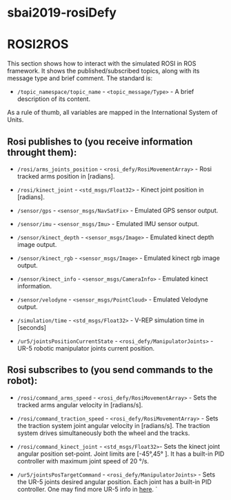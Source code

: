 # sbai2019-rosiDefy


# ROSI2ROS

This section shows how to interact with the simulated ROSI in ROS framework. It shows the published/subscribed topics, along with its message type and brief comment.
The standard is:
- `/topic_namespace/topic_name` - `<topic_message/Type>` - A brief description of its content.

As a rule of thumb, all variables are mapped in the International System of Units.

## Rosi publishes to (you receive information throught them):

- `/rosi/arms_joints_position` - `<rosi_defy/RosiMovementArray>` - Rosi tracked arms position in \[radians\].

- `/rosi/kinect_joint` - `<std_msgs/Float32>` - Kinect joint position in \[radians\].

- `/sensor/gps` - `<sensor_msgs/NavSatFix>` - Emulated GPS sensor output.

- `/sensor/imu` - `<sensor_msgs/Imu>` - Emulated IMU sensor output.

- `/sensor/kinect_depth` - `<sensor_msgs/Image>` - Emulated kinect depth image output.

- `/sensor/kinect_rgb` - `<sensor_msgs/Image>` - Emulated kinect rgb image output.

- `/sensor/kinect_info` - `<sensor_msgs/CameraInfo>` - Emulated kinect information.

- `/sensor/velodyne` - `<sensor_msgs/PointCloud>` - Emulated Velodyne output.

- `/simulation/time` - `<std_msgs/Float32>` - V-REP simulation time in \[seconds\]

- `/ur5/jointsPositionCurrentState` - `<rosi_defy/ManipulatorJoints>` - UR-5 robotic manipulator joints current position. 

## Rosi subscribes to (you send commands to the robot):

- `/rosi/command_arms_speed` - `<rosi_defy/RosiMovementArray>` - Sets the tracked arms angular velocity in \[radians/s\].

- `/rosi/command_traction_speed` - `<rosi_defy/RosiMovementArray>` - Sets the traction system joint angular velocity in \[radians/s\]. The traction system drives simultaneously both the wheel and the tracks.

- `/rosi/command_kinect_joint` - `<std_msgs/Float32>`- Sets the kinect joint angular position set-point. Joint limits are \[-45°,45° \]. It has a built-in PID controller with maximum joint speed of 20 °/s.

- `/ur5/jointsPosTargetCommand` - `<rosi_defy/ManipulatorJoints>` - Sets the UR-5 joints desired angular position. Each joint has a built-in PID controller. One may find more UR-5 info in [here](https://www.universal-robots.com/media/50588/ur5_en.pdf).
`








